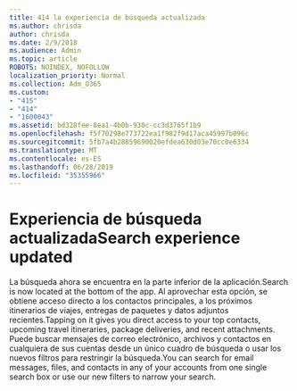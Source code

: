 ```yaml
---
title: 414 la experiencia de búsqueda actualizada
ms.author: chrisda
author: chrisda
ms.date: 2/9/2018
ms.audience: Admin
ms.topic: article
ROBOTS: NOINDEX, NOFOLLOW
localization_priority: Normal
ms.collection: Adm_O365
ms.custom:
- "415"
- "414"
- "1600043"
ms.assetid: bd328fee-8ea1-4b0b-930c-cc3d3765f1b9
ms.openlocfilehash: f5f70298e773722ea1f982f9d17aca45997b096c
ms.sourcegitcommit: 5fb7a4b28859690020efdea630d03e70cc0e6334
ms.translationtype: MT
ms.contentlocale: es-ES
ms.lasthandoff: 06/28/2019
ms.locfileid: "35355966"
---
```

# <a name="search-experience-updated"></a><span data-ttu-id="14523-102">Experiencia de búsqueda actualizada</span><span class="sxs-lookup"><span data-stu-id="14523-102">Search experience updated</span></span>

<span data-ttu-id="14523-103">La búsqueda ahora se encuentra en la parte inferior de la aplicación.</span><span class="sxs-lookup"><span data-stu-id="14523-103">Search is now located at the bottom of the app.</span></span> <span data-ttu-id="14523-104">Al aprovechar esta opción, se obtiene acceso directo a los contactos principales, a los próximos itinerarios de viajes, entregas de paquetes y datos adjuntos recientes.</span><span class="sxs-lookup"><span data-stu-id="14523-104">Tapping on it gives you direct access to your top contacts, upcoming travel itineraries, package deliveries, and recent attachments.</span></span> <span data-ttu-id="14523-105">Puede buscar mensajes de correo electrónico, archivos y contactos en cualquiera de sus cuentas desde un único cuadro de búsqueda o usar los nuevos filtros para restringir la búsqueda.</span><span class="sxs-lookup"><span data-stu-id="14523-105">You can search for email messages, files, and contacts in any of your accounts from one single search box or use our new filters to narrow your search.</span></span>
